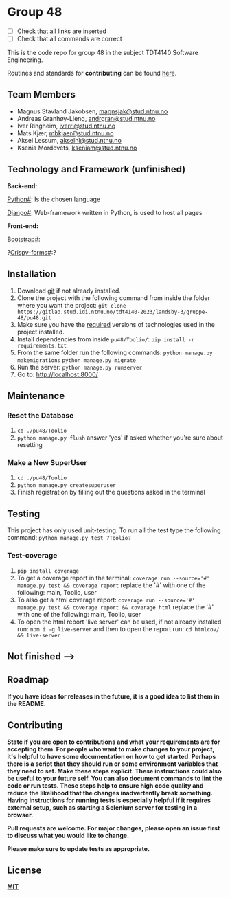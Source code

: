 # Group 48

- [ ] Check that all links are inserted
- [ ] Check that all commands are correct

This is the code repo for group 48 in the subject TDT4140 Software Engineering.

Routines and standards for **contributing** can be found [here](#).

## Team Members
- Magnus Stavland Jakobsen, magnsjak@stud.ntnu.no
- Andreas Granhøy-Lieng, andrgran@stud.ntnu.no
- Iver Ringheim, iverri@stud.ntnu.no
- Mats Kjær, mbkjaer@stud.ntnu.no
- Aksel Lessum, akselhl@stud.ntnu.no
- Ksenia Mordovets, kseniam@stud.ntnu.no

## Technology and Framework (unfinished)

**Back-end:**

[Python#](#): Is the chosen language

[Django#](#): Web-framework written in Python, is used to host all pages

**Front-end:**

[Bootstrap#](#): 

?[Crispy-forms#](#):?

## Installation 

1. Download [git](https://git-scm.com/downloads) if not already installed.
2. Clone the project with the following command from inside the folder where you want the project:
`git clone https://gitlab.stud.idi.ntnu.no/tdt4140-2023/landsby-3/gruppe-48/pu48.git`
3. Make sure you have the [required](#technology-and-framework) versions of technologies used in the project installed.
4. Install dependencies from inside `pu48/Toolio/`: `pip install -r requirements.txt`
5. From the same folder run the following commands:
`python manage.py makemigrations`
`python manage.py migrate`
6. Run the server:
`python manage.py runserver`
7. Go to:
[http://localhost:8000/](http://localhost:8000/)


## Maintenance

### Reset the Database

1. `cd ./pu48/Toolio`
2. `python manage.py flush` answer 'yes' if asked whether you're sure about resetting

### Make a New SuperUser

1. `cd ./pu48/Toolio`
2. `python manage.py createsuperuser`
3. Finish registration by filling out the questions asked in the terminal

## Testing

This project has only used unit-testing. To run all the test type the following command:
`python manage.py test ?Toolio?`

### Test-coverage

1. `pip install coverage`
2. To get a coverage report in the terminal: `coverage run --source='#' manage.py test && coverage report` replace the '#' with one of the following: main, Toolio, user
3. To also get a html coverage report: `coverage run --source='#' manage.py test && coverage report && coverage html` replace the '#' with one of the following: main, Toolio, user
4. To open the html report 'live server' can be used, if not already installed run: `npm i -g live-server` and then to open the report run: `cd htmlcov/ && live-server`

## Not finished -->

## Roadmap

**If you have ideas for releases in the future, it is a good idea to list them in the README.**

## Contributing

**State if you are open to contributions and what your requirements are for accepting them.
For people who want to make changes to your project, it's helpful to have some documentation on how to get started. Perhaps there is a script that they should run or some environment variables that they need to set. Make these steps explicit. These instructions could also be useful to your future self.
You can also document commands to lint the code or run tests. These steps help to ensure high code quality and reduce the likelihood that the changes inadvertently break something. Having instructions for running tests is especially helpful if it requires external setup, such as starting a Selenium server for testing in a browser.**

**Pull requests are welcome. For major changes, please open an issue first
to discuss what you would like to change.**

**Please make sure to update tests as appropriate.**

## License

**[MIT](https://choosealicense.com/licenses/mit/)**

